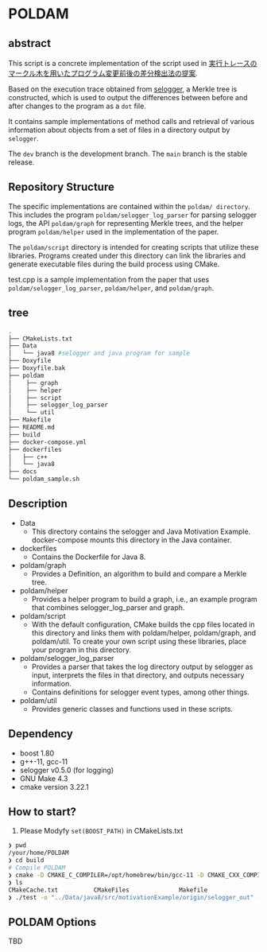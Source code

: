 # POLDAM

## abstract

This script is a concrete implementation of the script used in [実行トレースのマークル木を用いたプログラム変更前後の差分検出法の提案](https://library.naist.jp/dspace/handle/10061/14739).

Based on the execution trace obtained from [selogger](https://github.com/takashi-ishio/selogger), a Merkle tree is constructed, which is used to output the differences between before and after changes to the program as a `dot` file.

It contains sample implementations of method calls and retrieval of various information about objects from a set of files in a directory output by `selogger`.

The `dev` branch is the development branch. The `main` branch is the stable release.

## Repository Structure 
The specific implementations are contained within the `poldam/ directory`. 
This includes the program `poldam/selogger_log_parser` for parsing selogger logs, the API `poldam/graph` for representing Merkle trees, and the helper program `poldam/helper` used in the implementation of the paper.

The `poldam/script` directory is intended for creating scripts that utilize these libraries. Programs created under this directory can link the libraries and generate executable files during the build process using CMake.

test.cpp is a sample implementation from the paper that uses `poldam/selogger_log_parser`, `poldam/helper`, and `poldam/graph`.
## tree

```bash
.
├── CMakeLists.txt
├── Data
│   └── java8 #selogger and java program for sample
├── Doxyfile
├── Doxyfile.bak
├── poldam
│    ├── graph
│    ├── helper
│    ├── script
│    ├── selogger_log_parser
│    └── util
├── Makefile
├── README.md
├── build
├── docker-compose.yml
├── dockerfiles
│   ├── c++
│   └── java8
├── docs
└── poldam_sample.sh 
```

## Description
- Data
  - This directory contains the selogger and Java Motivation Example. docker-compose mounts this directory in the Java container.
- dockerfiles
  - Contains the Dockerfile for Java 8.
- poldam/graph
  - Provides a Definition, an algorithm to build and compare a Merkle tree.
- poldam/helper
  - Provides a helper program to build a graph, i.e., an example program that combines selogger_log_parser and graph.
- poldam/script
  - With the default configuration, CMake builds the cpp files located in this directory and links them with poldam/helper, poldam/graph, and poldam/util. To create your own script using these libraries, place your program in this directory.
- poldam/selogger_log_parser
  - Provides a parser that takes the log directory output by selogger as input, interprets the files in that directory, and outputs necessary information.
  - Contains definitions for selogger event types, among other things.
- poldam/util
  - Provides generic classes and functions used in these scripts.

## Dependency

- boost 1.80
- g++-11, gcc-11
- selogger v0.5.0 (for logging)
- GNU Make 4.3 
- cmake version 3.22.1

## How to start?
1. Please Modyfy `set(BOOST_PATH)` in CMakeLists.txt

```bash
❯ pwd
/your/home/POLDAM
❯ cd build
# Compile POLDAM
❯ cmake -D CMAKE_C_COMPILER=/opt/homebrew/bin/gcc-11 -D CMAKE_CXX_COMPILER=/opt/homebrew/bin/g++-11 .. && make
❯ ls
CMakeCache.txt          CMakeFiles              Makefile                cmake_install.cmake     test
❯ ./test -o "../Data/java8/src/motivationExample/origin/selogger_out" -t "../Data/java8/src/motivationExample/target/selogger_out"
```
## POLDAM Options
TBD
